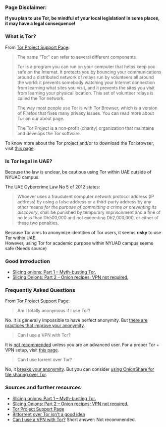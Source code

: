 ### Page Disclaimer: 
**If you plan to use Tor, be mindful of your local legislation! In some places, it may have a legal consequence!**


### What is Tor?
From [Tor Project Support Page](https://support.torproject.org/):
> The name "Tor" can refer to several different components.
>
>Tor is a program you can run on your computer that helps keep you safe on the Internet. It protects you by bouncing your communications around a distributed network of relays run by volunteers all around the world: it prevents somebody watching your Internet connection from learning what sites you visit, and it prevents the sites you visit from learning your physical location. This set of volunteer relays is called the Tor network.
>
>The way most people use Tor is with Tor Browser, which is a version of Firefox that fixes many privacy issues. You can read more about Tor on our about page.
>
>The Tor Project is a non-profit (charity) organization that maintains and develops the Tor software.

To know more about the Tor project and/or to download the Tor browser, visit [this page](https://www.torproject.org/).


### Is Tor legal in UAE?

Because the law is unclear, be cautious using Tor within UAE outside of NYUAD campus.

The UAE Cybercrime Law No 5 of 2012 states:
> Whoever uses a fraudulent computer network protocol address (IP address) by using a false address or a third-party address by any other means *for the purpose of committing a crime or preventing its discovery*, shall be punished by temporary imprisonment and a fine of no less than Dh500,000 and not exceeding Dh2,000,000, or either of these two penalties. 

Because Tor aims to anonymize identities of Tor users, it seems **risky** to use Tor within UAE.  
However, using Tor for academic purpose within NYUAD campus seems safe (Needs source)


### Good Introduction
- [Slicing onions: Part 1 – Myth-busting Tor.](https://write.privacytools.io/my-thoughts-on-security/slicing-onions-part-1-myth-busting-tor)
- [Slicing Onions: Part 2 – Onion recipes; VPN not required.](https://write.privacytools.io/my-thoughts-on-security/slicing-onions-part-2-onion-recipes-vpn-not-required)


### Frequently Asked Questions
From [Tor Project Support Page](https://support.torproject.org/):
> Am I totally anonymous if I use Tor?

No. It is generally impossible to have perfect anonymity. But [there are practices that improve your anonymity](https://support.torproject.org/#staying-anonymous).

> Can I use a VPN with Tor?

It is [not recommended](https://support.torproject.org/#faq-5) unless you are an advanced user. For a proper Tor + VPN setup, visit [this page](https://trac.torproject.org/projects/tor/wiki/doc/TorPlusVPN).

> Can I use torrent over Tor?

No, it [breaks your anonymity](https://blog.torproject.org/bittorrent-over-tor-isnt-good-idea). But you can consider [using OnionShare for file sharing over Tor](https://support.torproject.org/misc/misc-12/).


### Sources and further resources
- [Slicing onions: Part 1 – Myth-busting Tor.](https://write.privacytools.io/my-thoughts-on-security/slicing-onions-part-1-myth-busting-tor)
- [Slicing Onions: Part 2 – Onion recipes; VPN not required.](https://write.privacytools.io/my-thoughts-on-security/slicing-onions-part-2-onion-recipes-vpn-not-required)
- [Tor Project Support Page](https://support.torproject.org/)
- [Bittorrent over Tor isn't a good idea](https://blog.torproject.org/bittorrent-over-tor-isnt-good-idea)
- [Can I use a VPN with Tor?](https://support.torproject.org/#faq-5) Short answer: Not recommended.